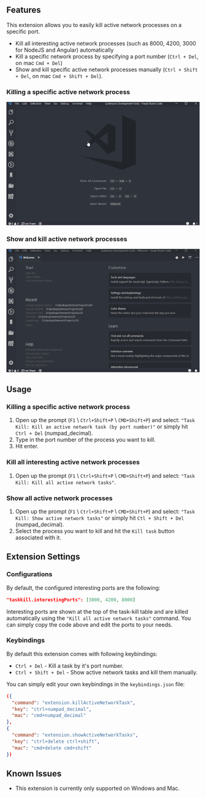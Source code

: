 ## Features

This extension allows you to easily kill active network processes on a specific port.

- Kill all interesting active network processes (such as 8000, 4200, 3000 for NodeJS and Angular) automatically
- Kill a specific network process by specifying a port number (`Ctrl + Del`, on mac `Cmd + Del`)
- Show and kill specific active network processes manually (`Ctrl + Shift + Del`, on mac `Cmd + Shift + Del`).

### Killing a specific active network process

![Killing a specific active network process](/images/kill_specific_process.gif)

### Show and kill active network processes

![Show all active network processes](/images/show_active_tasks.gif)

## Usage

### Killing a specific active network process

1. Open up the prompt (`F1` \ `Ctrl+Shift+P` \ `CMD+Shift+P`) and select:
   `"Task Kill: Kill an active network task (by port number)"` or simply hit `Ctrl + Del` (numpad_decimal).
2. Type in the port number of the process you want to kill.
3. Hit enter.

### Kill all interesting active network processes

1. Open up the prompt (`F1` \ `Ctrl+Shift+P` \ `CMD+Shift+P`) and select:
   `"Task Kill: Kill all active network tasks"`.

### Show all active network processes

1. Open up the prompt (`F1` \ `Ctrl+Shift+P` \ `CMD+Shift+P`) and select:
   `"Task Kill: Show active network tasks"` or simply hit `Ctl + Shift + Del` (numpad_decimal).
2. Select the process you want to kill and hit the `Kill task` button associated with it.

## Extension Settings

### Configurations

By default, the configured interesting ports are the following:

```json
"taskkill.interestingPorts": [3000, 4200, 8000]
```

Interesting ports are shown at the top of the task-kill table and are killed automatically using the `"Kill all active network tasks"` command.
You can simply copy the code above and edit the ports to your needs.

### Keybindings

By default this extension comes with following keybindings:

- `Ctrl + Del` - Kill a task by it's port number.
- `Ctrl + Shift + Del` - Show active network tasks and kill them manually.

You can simply edit your own keybindings in the `keybindings.json` file:

```json
({
  "command": "extension.killActiveNetworkTask",
  "key": "ctrl+numpad_decimal",
  "mac": "cmd+numpad_decimal"
},
{
  "command": "extension.showActiveNetworkTasks",
  "key": "ctrl+delete ctrl+shift",
  "mac": "cmd+delete cmd+shift"
})
```

## Known Issues

- This extension is currently only supported on Windows and Mac.